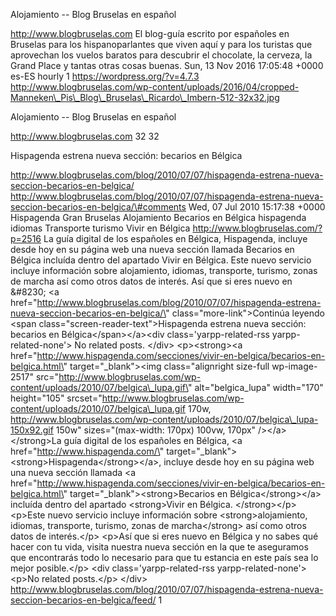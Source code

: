 Alojamiento -- Blog Bruselas en español

http://www.blogbruselas.com El blog-guía escrito por españoles en
Bruselas para los hispanoparlantes que viven aquí y para los turistas
que aprovechan los vuelos baratos para descubrir el chocolate, la
cerveza, la Grand Place y tantas otras cosas buenas. Sun, 13 Nov 2016
17:05:48 +0000 es-ES hourly 1 https://wordpress.org/?v=4.7.3
http://www.blogbruselas.com/wp-content/uploads/2016/04/cropped-Manneken\_Pis\_Blog\_Bruselas\_Ricardo\_Imbern-512-32x32.jpg

Alojamiento -- Blog Bruselas en español

http://www.blogbruselas.com 32 32

Hispagenda estrena nueva sección: becarios en Bélgica

http://www.blogbruselas.com/blog/2010/07/07/hispagenda-estrena-nueva-seccion-becarios-en-belgica/
http://www.blogbruselas.com/blog/2010/07/07/hispagenda-estrena-nueva-seccion-becarios-en-belgica/\#comments
Wed, 07 Jul 2010 15:17:38 +0000 Hispagenda Gran Bruselas Alojamiento
Becarios en Bélgica hispagenda idiomas Transporte turismo Vivir en
Bélgica http://www.blogbruselas.com/?p=2516 La guía digital de los
españoles en Bélgica, Hispagenda, incluye desde hoy en su página web una
nueva sección llamada Becarios en Bélgica incluída dentro del apartado
Vivir en Bélgica. Este nuevo servicio incluye información sobre
alojamiento, idiomas, transporte, turismo, zonas de marcha así como
otros datos de interés. Así que si eres nuevo en &\#8230; \<a
href=\"http://www.blogbruselas.com/blog/2010/07/07/hispagenda-estrena-nueva-seccion-becarios-en-belgica/\"
class=\"more-link\"\>Continúa leyendo \<span
class=\"screen-reader-text\"\>Hispagenda estrena nueva sección: becarios
en Bélgica\</span\>\</a\>\<div class=\'yarpp-related-rss
yarpp-related-none\'\> No related posts. \</div\> \<p\>\<strong\>\<a
href=\"http://www.hispagenda.com/secciones/vivir-en-belgica/becarios-en-belgica.html\"
target=\"\_blank\"\>\<img class=\"alignright size-full wp-image-2517\"
src=\"http://www.blogbruselas.com/wp-content/uploads/2010/07/belgica\_lupa.gif\"
alt=\"belgica\_lupa\" width=\"170\" height=\"105\"
srcset=\"http://www.blogbruselas.com/wp-content/uploads/2010/07/belgica\_lupa.gif
170w,
http://www.blogbruselas.com/wp-content/uploads/2010/07/belgica\_lupa-150x92.gif
150w\" sizes=\"(max-width: 170px) 100vw, 170px\" /\>\</a\>\</strong\>La
guía digital de los españoles en Bélgica, \<a
href=\"http://www.hispagenda.com/\"
target=\"\_blank\"\>\<strong\>Hispagenda\</strong\>\</a\>, incluye desde
hoy en su página web una nueva sección llamada \<a
href=\"http://www.hispagenda.com/secciones/vivir-en-belgica/becarios-en-belgica.html\"
target=\"\_blank\"\>\<strong\>Becarios en Bélgica\</strong\>\</a\>
incluída dentro del apartado \<strong\>Vivir en Bélgica.
\</strong\>\</p\> \<p\>Este nuevo servicio incluye información sobre
\<strong\>alojamiento, idiomas, transporte, turismo, zonas de
marcha\</strong\> así como otros datos de interés.\</p\> \<p\>Así que si
eres nuevo en Bélgica y no sabes qué hacer con tu vida, visita nuestra
nueva sección en la que te aseguramos que encontrarás todo lo necesario
para que tu estancia en este país sea lo mejor posible.\</p\> \<div
class=\'yarpp-related-rss yarpp-related-none\'\> \<p\>No related
posts.\</p\> \</div\>
http://www.blogbruselas.com/blog/2010/07/07/hispagenda-estrena-nueva-seccion-becarios-en-belgica/feed/
1
